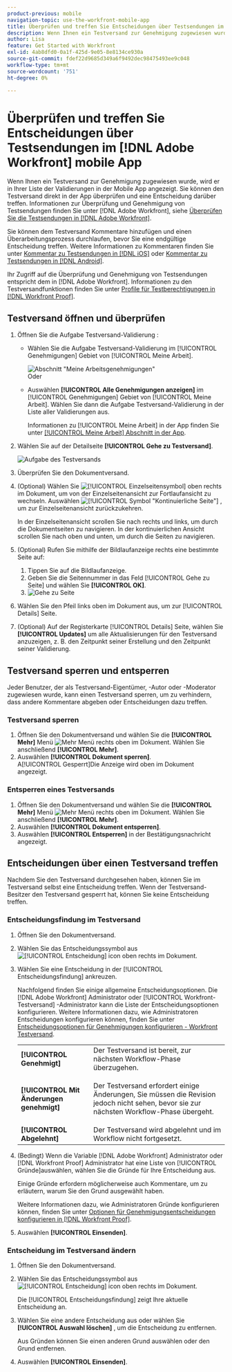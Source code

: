 ```yaml
---
product-previous: mobile
navigation-topic: use-the-workfront-mobile-app
title: Überprüfen und treffen Sie Entscheidungen über Testsendungen im [!DNL Adobe Workfront] mobile App
description: Wenn Ihnen ein Testversand zur Genehmigung zugewiesen wurde, wird er in Ihrer Liste der Validierungen in der Mobile App angezeigt. Sie können den Testversand direkt in der App überprüfen und eine Entscheidung darüber treffen.
author: Lisa
feature: Get Started with Workfront
exl-id: 4ab8dfd0-0a1f-425d-9e05-8e8134ce930a
source-git-commit: fdef22d9685d349a6f9492dec98475493ee9c048
workflow-type: tm+mt
source-wordcount: '751'
ht-degree: 0%

---
```


# Überprüfen und treffen Sie Entscheidungen über Testsendungen im [!DNL Adobe Workfront] mobile App

Wenn Ihnen ein Testversand zur Genehmigung zugewiesen wurde, wird er in Ihrer Liste der Validierungen in der Mobile App angezeigt. Sie können den Testversand direkt in der App überprüfen und eine Entscheidung darüber treffen. Informationen zur Überprüfung und Genehmigung von Testsendungen finden Sie unter [!DNL Adobe Workfront], siehe [Überprüfen Sie die Testsendungen in [!DNL Adobe Workfront]](../../../review-and-approve-work/proofing/reviewing-proofs-within-workfront/review-proofs-in-wf.md).

Sie können dem Testversand Kommentare hinzufügen und einen Überarbeitungsprozess durchlaufen, bevor Sie eine endgültige Entscheidung treffen. Weitere Informationen zu Kommentaren finden Sie unter [Kommentar zu Testsendungen in [!DNL iOS]](../../../workfront-basics/mobile-apps/using-the-workfront-mobile-app/comment-on-proofs-ios.md) oder [Kommentar zu Testsendungen in [!DNL Android]](../../../workfront-basics/mobile-apps/using-the-workfront-mobile-app/comment-on-proofs-android.md).

Ihr Zugriff auf die Überprüfung und Genehmigung von Testsendungen entspricht dem in [!DNL Adobe Workfront]. Informationen zu den Testversandfunktionen finden Sie unter [Profile für Testberechtigungen in [!DNL Workfront Proof]](../../../workfront-proof/wp-acct-admin/account-settings/proof-perm-profiles-in-wp.md).

## Testversand öffnen und überprüfen

1. Öffnen Sie die Aufgabe Testversand-Validierung :

   * Wählen Sie die Aufgabe Testversand-Validierung im [!UICONTROL Genehmigungen] Gebiet von [!UICONTROL Meine Arbeit].

      ![Abschnitt &quot;Meine Arbeitsgenehmigungen&quot;](assets/mobile-mywork-approvals-338x482.png)\
      Oder

   * Auswählen **[!UICONTROL Alle Genehmigungen anzeigen]** im [!UICONTROL Genehmigungen] Gebiet von [!UICONTROL Meine Arbeit]. Wählen Sie dann die Aufgabe Testversand-Validierung in der Liste aller Validierungen aus.

      Informationen zu [!UICONTROL Meine Arbeit] in der App finden Sie unter [[!UICONTROL Meine Arbeit] Abschnitt in der App](../../../workfront-basics/mobile-apps/using-the-workfront-mobile-app/my-work-section-mobile.md).

1. Wählen Sie auf der Detailseite **[!UICONTROL Gehe zu Testversand]**.

   ![Aufgabe des Testversands](assets/mobile-prooftask1-338x516.png)

1. Überprüfen Sie den Dokumentversand.
1. (Optional) Wählen Sie ![[!UICONTROL Einzelseitensymbol]](assets/mobile-proofpagingicon1-25x36.png) oben rechts im Dokument, um von der Einzelseitenansicht zur Fortlaufansicht zu wechseln. Auswählen ![[!UICONTROL Symbol &quot;Kontinuierliche Seite&quot;]](assets/mobile-proofpagingicon2-25x25.png) , um zur Einzelseitenansicht zurückzukehren.

   In der Einzelseitenansicht scrollen Sie nach rechts und links, um durch die Dokumentseiten zu navigieren. In der kontinuierlichen Ansicht scrollen Sie nach oben und unten, um durch die Seiten zu navigieren.

1. (Optional) Rufen Sie mithilfe der Bildlaufanzeige rechts eine bestimmte Seite auf:

   1. Tippen Sie auf die Bildlaufanzeige.
   1. Geben Sie die Seitennummer in das Feld [!UICONTROL Gehe zu Seite] und wählen Sie **[!UICONTROL OK]**.
   1. ![Gehe zu Seite](assets/mobile-gotopage-350x224.png)

1. Wählen Sie den Pfeil links oben im Dokument aus, um zur [!UICONTROL Details] Seite.
1. (Optional) Auf der Registerkarte [!UICONTROL Details] Seite, wählen Sie **[!UICONTROL Updates]** um alle Aktualisierungen für den Testversand anzuzeigen, z. B. den Zeitpunkt seiner Erstellung und den Zeitpunkt seiner Validierung.

## Testversand sperren und entsperren

Jeder Benutzer, der als Testversand-Eigentümer, -Autor oder -Moderator zugewiesen wurde, kann einen Testversand sperren, um zu verhindern, dass andere Kommentare abgeben oder Entscheidungen dazu treffen.

### Testversand sperren

1. Öffnen Sie den Dokumentversand und wählen Sie die **[!UICONTROL Mehr]** Menü ![Mehr Menü](assets/mobile-verticalmoremenu-20x33.png) rechts oben im Dokument. Wählen Sie anschließend **[!UICONTROL Mehr]**.
1. Auswählen **[!UICONTROL Dokument sperren]**.\
   A[!UICONTROL Gesperrt]Die Anzeige wird oben im Dokument angezeigt.

### Entsperren eines Testversands

1. Öffnen Sie den Dokumentversand und wählen Sie die **[!UICONTROL Mehr]** Menü ![Mehr Menü](assets/mobile-verticalmoremenu-20x33.png) rechts oben im Dokument. Wählen Sie anschließend **[!UICONTROL Mehr]**.
1. Auswählen **[!UICONTROL Dokument entsperren]**.
1. Auswählen **[!UICONTROL Entsperren]** in der Bestätigungsnachricht angezeigt.

## Entscheidungen über einen Testversand treffen

Nachdem Sie den Testversand durchgesehen haben, können Sie im Testversand selbst eine Entscheidung treffen. Wenn der Testversand-Besitzer den Testversand gesperrt hat, können Sie keine Entscheidung treffen.

### Entscheidungsfindung im Testversand

1. Öffnen Sie den Dokumentversand.
1. Wählen Sie das Entscheidungssymbol aus ![[!UICONTROL Entscheidung] icon](assets/mobile-proofcheckmarkdecisionicon-30x30.png) oben rechts im Dokument.
1. Wählen Sie eine Entscheidung in der [!UICONTROL Entscheidungsfindung] ankreuzen.

   Nachfolgend finden Sie einige allgemeine Entscheidungsoptionen. Die [!DNL Adobe Workfront] Administrator oder [!UICONTROL Workfront-Testversand] -Administrator kann die Liste der Entscheidungsoptionen konfigurieren. Weitere Informationen dazu, wie Administratoren Entscheidungen konfigurieren können, finden Sie unter [Entscheidungsoptionen für Genehmigungen konfigurieren - Workfront Testversand](../../../workfront-proof/wp-acct-admin/account-settings/configure-approval-decision-in-wp.md).

   <table style="table-layout:auto"> 
    <col> 
    <col> 
    <tbody> 
     <tr> 
      <td role="rowheader"><strong>[!UICONTROL Genehmigt]</strong></td> 
      <td>Der Testversand ist bereit, zur nächsten Workflow-Phase überzugehen.</td> 
     </tr> 
     <tr> 
      <td role="rowheader"><strong>[!UICONTROL Mit Änderungen genehmigt]</strong></td> 
      <td> <p>Der Testversand erfordert einige Änderungen, Sie müssen die Revision jedoch nicht sehen, bevor sie zur nächsten Workflow-Phase übergeht.</p> </td> 
     </tr> 
     <tr> 
      <td role="rowheader"><strong>[!UICONTROL Abgelehnt]</strong></td> 
      <td>Der Testversand wird abgelehnt und im Workflow nicht fortgesetzt.</td> 
     </tr> 
    </tbody> 
   </table>

1. (Bedingt) Wenn die Variable [!DNL Adobe Workfront] Administrator oder [!DNL Workfront Proof] Administrator hat eine Liste von [!UICONTROL Gründe]auswählen, wählen Sie die Gründe für Ihre Entscheidung aus.

   Einige Gründe erfordern möglicherweise auch Kommentare, um zu erläutern, warum Sie den Grund ausgewählt haben.

   Weitere Informationen dazu, wie Administratoren Gründe konfigurieren können, finden Sie unter  [Optionen für Genehmigungsentscheidungen konfigurieren in [!DNL Workfront Proof]](../../../workfront-proof/wp-acct-admin/account-settings/configure-approval-decision-in-wp.md).

1. Auswählen **[!UICONTROL Einsenden]**.

### Entscheidung im Testversand ändern

1. Öffnen Sie den Dokumentversand.
1. Wählen Sie das Entscheidungssymbol aus ![[!UICONTROL Entscheidung] icon](assets/mobile-proofcheckmarkdecisionicon-30x30.png) oben rechts im Dokument.

   Die [!UICONTROL Entscheidungsfindung] zeigt Ihre aktuelle Entscheidung an.

1. Wählen Sie eine andere Entscheidung aus oder wählen Sie **[!UICONTROL Auswahl löschen]** , um die Entscheidung zu entfernen.

   Aus Gründen können Sie einen anderen Grund auswählen oder den Grund entfernen.

1. Auswählen **[!UICONTROL Einsenden]**.
